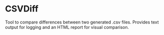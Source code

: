 # CSVDiff
 Tool to compare differences between two generated .csv files. Provides text output for logging and an HTML report for visual comparison.
